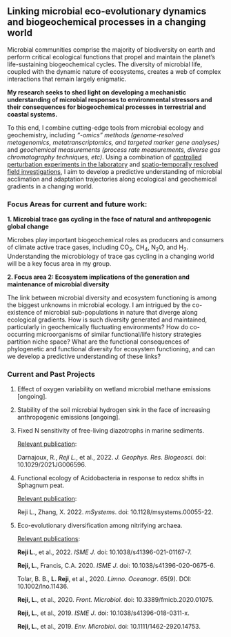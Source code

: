 
## Linking microbial eco-evolutionary dynamics and biogeochemical processes in a changing world


Microbial communities comprise the majority of biodiversity on earth and perform critical ecological functions that propel and maintain the planet’s life-sustaining biogeochemical cycles. The diversity of microbial life, coupled with the dynamic nature of ecosystems, creates a web of complex interactions that remain largely enigmatic.

**My research seeks to shed light on developing a mechanistic understanding of microbial responses to environmental stressors and their consequences for biogeochemical processes in terrestrial and coastal systems.**

To this end, I combine cutting-edge tools from microbial ecology and geochemistry, including _“-omics” methods (genome-resolved metagenomics, metatranscriptomics, and targeted marker gene analyses)_ and _geochemical measurements (process rate measurements, diverse gas chromatography techniques, etc)_. Using a combination of <ins>controlled perturbation experiments in the laboratory</ins> and <ins>spatio-temporally resolved field investigations</ins>, I aim to develop a predictive understanding of microbial acclimation and adaptation trajectories along ecological and geochemical gradients in a changing world.

### Focus Areas for current and future work:
 
**1. Microbial trace gas cycling in the face of natural and anthropogenic global change**

Microbes play important biogeochemical roles as producers and consumers of climate active trace gases, including CO<sub>2</sub>, CH<sub>4</sub>, N<sub>2</sub>O, and H<sub>2</sub>. Understanding the microbiology of trace gas cycling in a changing world will be a key focus area in my group.


**2. Focus area 2: Ecosystem implications of the generation and maintenance of microbial diversity**

The link between microbial diversity and ecosystem functioning is among the biggest unknowns in microbial ecology. I am intrigued by the co-existence of microbial sub-populations in nature that diverge along ecological gradients. How is such diversity generated and maintained, particularly in geochemically fluctuating environments? How do co-occurring microorganisms of similar functional/life history strategies partition niche space? What are the functional consequences of phylogenetic and functional diversity for ecosystem functioning, and can we develop a predictive understanding of these links?


### Current and Past Projects

1. Effect of oxygen variability on wetland microbial methane emissions [ongoing].

2. Stability of the soil microbial hydrogen sink in the face of increasing anthropogenic emissions [ongoing].

3. Fixed N sensitivity of free-living diazotrophs in marine sediments.

    <ins>Relevant publication</ins>:
      
    Darnajoux, R., *Reji L.*, et al., 2022. *J. Geophys. Res. Biogeosci.* doi: 10.1029/2021JG006596.

4. Functional ecology of Acidobacteria in response to redox shifts in Sphagnum peat.

    <ins>Relevant publication</ins>:
      
    Reji L., Zhang, X. 2022. *mSystems*. doi: 10.1128/msystems.00055-22.
   
5. Eco-evolutionary diversification among nitrifying archaea.

    <ins>Relevant publications</ins>:
    
    **Reji L.**, et al., 2022. *ISME J*. doi: 10.1038/s41396-021-01167-7.
    
    **Reji, L.**, Francis, C.A. 2020. *ISME J*. doi: 10.1038/s41396-020-0675-6.
    
    Tolar, B. B., **L. Reji**, et al., 2020. *Limno. Oceanogr*. 65(9). DOI: 10.1002/lno.11436.
    
    **Reji, L.**, et al., 2020. *Front. Microbiol*. doi: 10.3389/fmicb.2020.01075.
    
    **Reji, L.**, et al., 2019. *ISME J*. doi: 10.1038/s41396-018-0311-x.

    **Reji, L.**, et al., 2019. *Env. Microbiol*. doi: 10.1111/1462-2920.14753.



